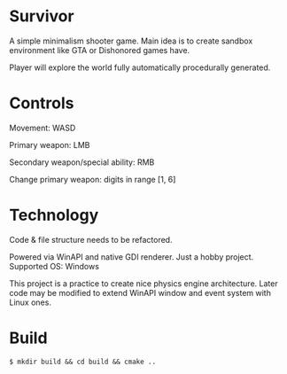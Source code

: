 # Survivor

A simple minimalism shooter game.
Main idea is to create sandbox environment like GTA or Dishonored games have.

Player will explore the world fully automatically procedurally generated.

# Controls

Movement: WASD

Primary weapon: LMB

Secondary weapon/special ability: RMB

Change primary weapon: digits in range [1, 6]

# Technology

Code & file structure needs to be refactored.

Powered via WinAPI and native GDI renderer. Just a hobby project.
Supported OS: Windows

This project is a practice to create nice physics engine architecture.
Later code may be modified to extend WinAPI window and event system with Linux ones.

# Build

`$ mkdir build && cd build && cmake ..`
